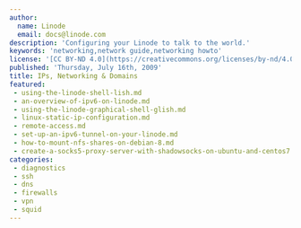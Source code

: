 ```yaml
---
author:
  name: Linode
  email: docs@linode.com
description: 'Configuring your Linode to talk to the world.'
keywords: 'networking,network guide,networking howto'
license: '[CC BY-ND 4.0](https://creativecommons.org/licenses/by-nd/4.0)'
published: 'Thursday, July 16th, 2009'
title: IPs, Networking & Domains
featured:
 - using-the-linode-shell-lish.md
 - an-overview-of-ipv6-on-linode.md
 - using-the-linode-graphical-shell-glish.md
 - linux-static-ip-configuration.md
 - remote-access.md
 - set-up-an-ipv6-tunnel-on-your-linode.md
 - how-to-mount-nfs-shares-on-debian-8.md
 - create-a-socks5-proxy-server-with-shadowsocks-on-ubuntu-and-centos7.md
categories:
 - diagnostics
 - ssh
 - dns
 - firewalls
 - vpn
 - squid
---
```

